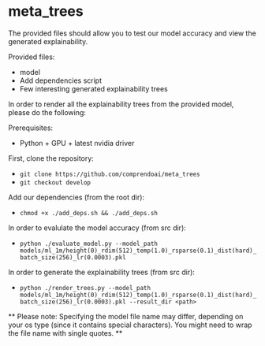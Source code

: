 # meta_trees

The provided files should allow you to test our model accuracy and view the generated explainability.

Provided files:
- model
- Add dependencies script
- Few interesting generated explainability trees

In order to render all the explainability trees from the provided model, please do the following:

Prerequisites:  
- Python + GPU + latest nvidia driver

First, clone the repository:
- ```git clone https://github.com/comprendoai/meta_trees ```
- ```git checkout develop```

Add our dependencies (from the root dir):
-  ```chmod +x ./add_deps.sh && ./add_deps.sh```

In order to evalulate the model accuracy (from src dir):
-   ```python ./evaluate_model.py --model_path models/ml_1m/height(0)_rdim(512)_temp(1.0)_rsparse(0.1)_dist(hard)_batch_size(256)_lr(0.0003).pkl```

In order to generate the explainability trees (from src dir):
- ```python ./render_trees.py --model_path models/ml_1m/height(0)_rdim(512)_temp(1.0)_rsparse(0.1)_dist(hard)_batch_size(256)_lr(0.0003).pkl --result_dir <path>```

** Please note: Specifying the model file name may differ, depending on your os type (since it contains special characters). You might need to wrap the file name with single quotes. **

  
